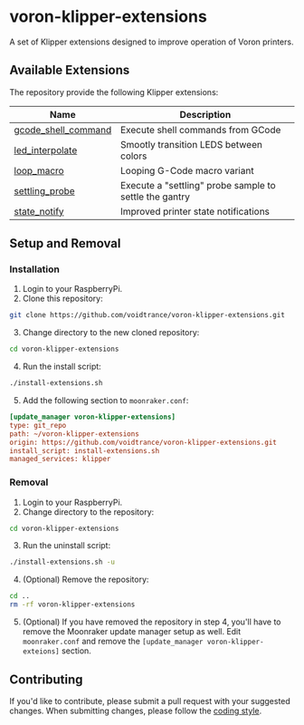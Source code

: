 # voron-klipper-extensions
A set of Klipper extensions designed to improve operation of Voron printers.

## Available Extensions
The repository provide the following Klipper extensions:

| Name | Description |
|-|-|
| [gcode_shell_command](/gcode_shell_command) | Execute shell commands from GCode |
| [led_interpolate](/led_interpolate) | Smootly transition LEDS between colors |
| [loop_macro](/loop_macro) | Looping G-Code macro variant |
| [settling_probe](/settling_probe) | Execute a "settling" probe sample to settle the gantry |
| [state_notify](/state_notify) | Improved printer state notifications |

## Setup and Removal
### Installation
1. Login to your RaspberryPi.
2. Clone this repository:
```sh
git clone https://github.com/voidtrance/voron-klipper-extensions.git
```
3. Change directory to the new cloned repository:
```sh
cd voron-klipper-extensions
```
4. Run the install script:
```sh
./install-extensions.sh
```
5. Add the following section to `moonraker.conf`:
```ini
[update_manager voron-klipper-extensions]
type: git_repo
path: ~/voron-klipper-extensions
origin: https://github.com/voidtrance/voron-klipper-extensions.git
install_script: install-extensions.sh
managed_services: klipper
```

### Removal
1. Login to your RaspberryPi.
2. Change directory to the repository:
```sh
cd voron-klipper-extensions
```
3. Run the uninstall script:
```sh
./install-extensions.sh -u
```
4. (Optional) Remove the repository:
```sh
cd ..
rm -rf voron-klipper-extensions
```
5. (Optional) If you have removed the repository in step 4, you'll have to
remove the Moonraker update manager setup as well. Edit `moonraker.conf` and
remove the `[update_manager voron-klipper-exteions]` section.


## Contributing
If you'd like to contribute, please submit a pull request with your suggested
changes. When submitting changes, please follow the [coding style](coding-style.md).

